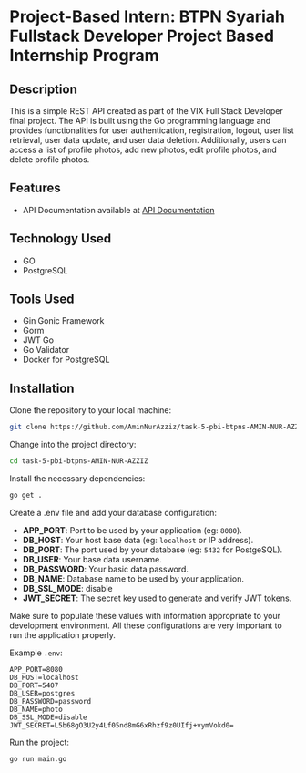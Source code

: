 # Project-Based Intern: BTPN Syariah Fullstack Developer Project Based Internship Program

## Description
This is a simple REST API created as part of the VIX Full Stack Developer final project. The API is built using the Go programming language and provides functionalities for user authentication, registration, logout, user list retrieval, user data update, and user data deletion. Additionally, users can access a list of profile photos, add new photos, edit profile photos, and delete profile photos.

## Features
- API Documentation available at [API Documentation](https://documenter.getpostman.com/view/30470341/2s9YsDja6b)

## Technology Used
- GO
- PostgreSQL

## Tools Used
- Gin Gonic Framework
- Gorm
- JWT Go
- Go Validator
- Docker for PostgreSQL

## Installation

Clone the repository to your local machine:

```bash
git clone https://github.com/AminNurAzziz/task-5-pbi-btpns-AMIN-NUR-AZZIZ.git
```

Change into the project directory:

```bash
cd task-5-pbi-btpns-AMIN-NUR-AZZIZ
```

Install the necessary dependencies:

```bash
go get .
```

Create a .env file and add your database configuration:
- **APP_PORT**: Port to be used by your application (eg: `8080`).
- **DB_HOST**: Your host base data (eg: `localhost` or IP address).
- **DB_PORT**: The port used by your database (eg: `5432` for PostgeSQL).
- **DB_USER**: Your base data username.
- **DB_PASSWORD**: Your basic data password.
- **DB_NAME**: Database name to be used by your application.
- **DB_SSL_MODE**: disable
- **JWT_SECRET**: The secret key used to generate and verify JWT tokens.

Make sure to populate these values with information appropriate to your development environment. All these configurations are very important to run the application properly.

Example `.env`:

```env
APP_PORT=8080
DB_HOST=localhost
DB_PORT=5407
DB_USER=postgres
DB_PASSWORD=password
DB_NAME=photo
DB_SSL_MODE=disable
JWT_SECRET=L5b68gO3U2y4Lf05nd8mG6xRhzf9z0UIfj+vymVokd0=
```

Run the project:

```bash
go run main.go
```
